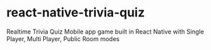# react-native-trivia-quiz
Realtime Trivia Quiz Mobile app game built in React Native with Single Player, Multi Player, Public Room modes
